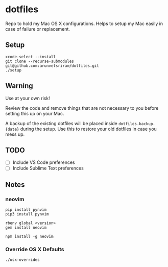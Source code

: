 # dotfiles
Repo to hold my Mac OS X configurations. Helps to setup my Mac easily in case of failure or replacement.

## Setup

```
xcode-select --install
git clone --recurse-submodules git@github.com:arunvelsriram/dotfiles.git
./setup
```

## Warning ##
Use at your own risk!

Review the code and remove things that are not necessary to you before setting this up on your Mac.

A backup of the existing dotfiles will be placed inside `dotfiles.backup.{date}` during the setup. Use this to restore your old dotfiles in case you mess up.

## TODO ##
- [ ] Include VS Code preferences
- [ ] Include Sublime Text preferences

## Notes

### neovim

```
pip install pynvim
pip3 install pynvim

rbenv global <version>
gem install neovim

npm install -g neovim
```

### Override OS X Defaults

```
./osx-overrides
```

